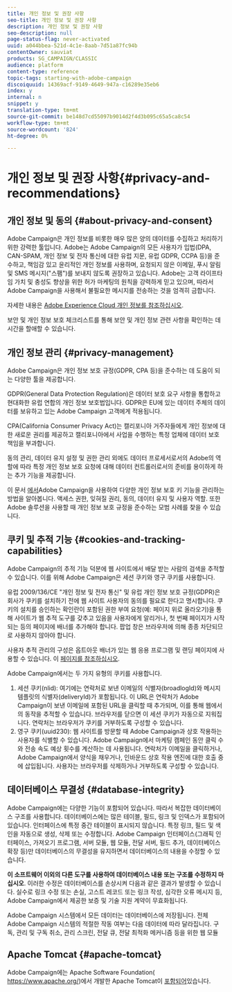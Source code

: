 ```yaml
---
title: 개인 정보 및 권장 사항
seo-title: 개인 정보 및 권장 사항
description: 개인 정보 및 권장 사항
seo-description: null
page-status-flag: never-activated
uuid: a044bbea-521d-4c1e-8aab-7d51a87fc94b
contentOwner: sauviat
products: SG_CAMPAIGN/CLASSIC
audience: platform
content-type: reference
topic-tags: starting-with-adobe-campaign
discoiquuid: 14369acf-9149-4649-947a-c16289e35eb6
index: y
internal: n
snippet: y
translation-type: tm+mt
source-git-commit: be148d7cd55097b9014d2f4d3b095c65a5ca8c54
workflow-type: tm+mt
source-wordcount: '824'
ht-degree: 0%

---
```



# 개인 정보 및 권장 사항{#privacy-and-recommendations}

## 개인 정보 및 동의 {#about-privacy-and-consent}

Adobe Campaign은 개인 정보를 비롯한 매우 많은 양의 데이터를 수집하고 처리하기 위한 강력한 툴입니다. Adobe는 Adobe Campaign의 모든 사용자가 입법(DPA, CAN-SPAM, 개인 정보 및 전자 통신에 대한 유럽 지문, 유럽 GDPR, CCPA 등)을 준수하고, 책임감 있고 윤리적인 개인 정보를 사용하며, 요청되지 않은 이메일, 푸시 알림 및 SMS 메시지(&quot;스팸&quot;)를 보내지 않도록 권장하고 있습니다. Adobe는 고객 라이프타임 가치 및 충성도 향상을 위한 허가 마케팅의 원칙을 강력하게 믿고 있으며, 따라서 Adobe Campaign을 사용해서 불필요한 메시지를 전송하는 것을 엄격히 금합니다.

자세한 내용은 [Adobe Experience Cloud 개인 정보를 참조하십시오](https://www.adobe.com/privacy/marketing-cloud.html).

보안 및 개인 정보 보호 체크리스트를 통해 보안 및 개인 정보 [](https://docs.campaign.adobe.com/doc/AC/getting_started/EN/security.html) 관련 사항을 확인하는 데 시간을 할애할 수 있습니다.

## 개인 정보 관리 {#privacy-management}

Adobe Campaign은 개인 정보 보호 규정(GDPR, CPA 등)을 준수하는 데 도움이 되는 다양한 툴을 제공합니다.

GDPR(General Data Protection Regulation)은 데이터 보호 요구 사항을 통합하고 현대화한 유럽 연합의 개인 정보 보호법입니다. GDPR은 EU에 있는 데이터 주체의 데이터를 보유하고 있는 Adobe Campaign 고객에게 적용됩니다.

CPA(California Consumer Privacy Act)는 캘리포니아 거주자들에게 개인 정보에 대한 새로운 권리를 제공하고 캘리포니아에서 사업을 수행하는 특정 업체에 데이터 보호 책임을 부과합니다.

동의 관리, 데이터 유지 설정 및 권한 관리 외에도 데이터 프로세서로서의 Adobe의 역할에 따라 특정 개인 정보 보호 요청에 대해 데이터 컨트롤러로서의 준비를 용이하게 하는 추가 기능을 제공합니다.

이 문서 [에서](https://helpx.adobe.com/campaign/kb/acc-privacy.html)Adobe Campaign을 사용하여 다양한 개인 정보 보호 키 기능을 관리하는 방법을 알아봅니다. 액세스 권한, 잊혀질 권리, 동의, 데이터 유지 및 사용자 역할. 또한 Adobe 솔루션을 사용할 때 개인 정보 보호 규정을 준수하는 모범 사례를 찾을 수 있습니다.

## 쿠키 및 추적 기능 {#cookies-and-tracking-capabilities}

Adobe Campaign의 추적 기능 덕분에 웹 사이트에서 배달 받는 사람의 검색을 추적할 수 있습니다. 이를 위해 Adobe Campaign은 세션 쿠키와 영구 쿠키를 사용합니다.

유럽 2009/136/CE &quot;개인 정보 및 전자 통신&quot; 및 유럽 개인 정보 보호 규정(GDPR)은 회사가 쿠키를 설치하기 전에 웹 사이트 사용자의 동의를 필요로 한다고 명시합니다. 쿠키의 설치를 승인하는 확인란이 포함된 권한 부여 요청(예: 페이지 위로 올라오기)을 통해 사이트가 웹 추적 도구를 갖추고 있음을 사용자에게 알리거나, 첫 번째 페이지가 시작되는 등의 페이지에 배너를 추가해야 합니다. 팝업 창은 브라우저에 의해 종종 차단되므로 사용하지 않아야 합니다.

사용자 추적 관리의 구성은 옵트아웃 배너가 있는 웹 응용 프로그램 및 랜딩 페이지에 사용할 수 있습니다. 이 [페이지를 참조하십시오](../../web/using/web-application-tracking-opt-out.md).

Adobe Campaign에서는 두 가지 유형의 쿠키를 사용합니다.

1. 세션 쿠키(nlid): 여기에는 연락처로 보낸 이메일의 식별자(broadlogId)와 메시지 템플릿의 식별자(deliveryId)가 포함됩니다. 이 URL은 연락처가 Adobe Campaign이 보낸 이메일에 포함된 URL을 클릭할 때 추가되며, 이를 통해 웹에서의 동작을 추적할 수 있습니다. 브라우저를 닫으면 이 세션 쿠키가 자동으로 지워집니다. 연락처는 브라우저가 쿠키를 거부하도록 구성할 수 있습니다.
1. 영구 쿠키(uuid230): 웹 사이트를 방문할 때 Adobe Campaign과 상호 작용하는 사용자를 식별할 수 있습니다. Adobe Campaign에서 마케팅 캠페인 동안 클릭 수와 전송 속도 예상 횟수를 계산하는 데 사용됩니다. 연락처가 이메일을 클릭하거나, Adobe Campaign에서 양식을 채우거나, 인바운드 상호 작용 엔진에 대한 호출 중에 삽입됩니다. 사용자는 브라우저를 삭제하거나 거부하도록 구성할 수 있습니다.

## 데이터베이스 무결성 {#database-integrity}

Adobe Campaign에는 다양한 기능이 포함되어 있습니다. 따라서 복잡한 데이터베이스 구조를 사용합니다. 데이터베이스에는 많은 테이블, 필드, 링크 및 인덱스가 포함되어 있습니다. 인터페이스에 특정 중간 테이블이 표시되지 않습니다. 특정 링크, 필드 및 색인을 자동으로 생성, 삭제 또는 수정합니다. Adobe Campaign 인터페이스(그래픽 인터페이스, 가져오기 프로그램, 서버 모듈, 웹 모듈, 전달 서버, 필드 추가, 데이터베이스 확장 등)만 데이터베이스의 무결성을 유지하면서 데이터베이스의 내용을 수정할 수 있습니다.

**이 소프트웨어 이외의 다른 도구를 사용하여 데이터베이스 내용 또는 구조를 수정하지 마십시오**. 이러한 수정은 데이터베이스를 손상시켜 다음과 같은 결과가 발생할 수 있습니다. 실수로 링크 수정 또는 손실, 고스트 레코드 또는 링크 작성, 심각한 오류 메시지 등, Adobe Campaign에서 제공한 보증 및 기술 지원 계약이 무효화됩니다.

Adobe Campaign 시스템에서 모든 데이터는 데이터베이스에 저장됩니다. 전체 Adobe Campaign 시스템의 적절한 작동 여부는 다음 데이터에 따라 달라집니다. 구독, 관리 및 구독 취소, 관리 스크린, 전달 큐, 전달 최적화 메커니즘 등을 위한 웹 모듈

## Apache Tomcat {#apache-tomcat}

Adobe Campaign에는 Apache Software Foundation( https://www.apache.org/)에서 개발한 Apache Tomcat이 [포함되어](https://www.apache.org/)있습니다.
